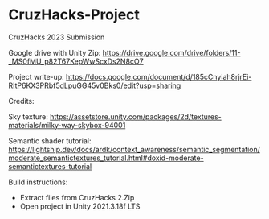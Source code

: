 # CruzHacks-Project

CruzHacks 2023 Submission

Google drive with Unity Zip: https://drive.google.com/drive/folders/11-_MS0fMU_p82T67KepWwScxDs2N8cO7

Project write-up: https://docs.google.com/document/d/185cCnyiah8rjrEi-RItP6KX3PRbf5dLpuGG45v0Bks0/edit?usp=sharing

Credits:

Sky texture: https://assetstore.unity.com/packages/2d/textures-materials/milky-way-skybox-94001

Semantic shader tutorial: https://lightship.dev/docs/ardk/context_awareness/semantic_segmentation/moderate_semantictextures_tutorial.html#doxid-moderate-semantictextures-tutorial

Build instructions:

- Extract files from CruzHacks 2.Zip
- Open project in Unity 2021.3.18f LTS



